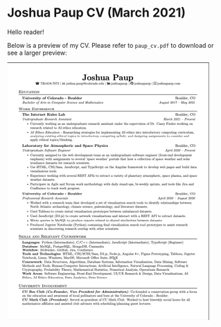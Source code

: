 # Joshua Paup CV (March 2021)

Hello reader!

Below is a preview of my CV. Please refer to `paup_cv.pdf` to download or see a larger preview:

![paup_cv](paup_cv.png)
